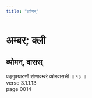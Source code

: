```yaml
---
title: "व्योमन्"
---
```


# अम्बर; क्ली
## व्योमन्, वासस्
पङ्गुपद्मारुणौ शोणावम्बरे व्योमवाससी ॥ १३ ॥<br />verse 3.1.1.13<br />page 0014

